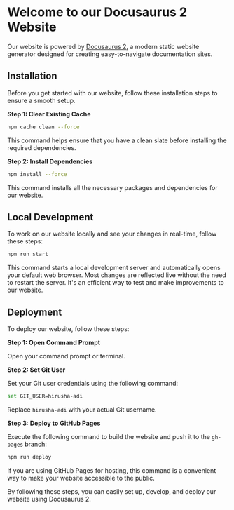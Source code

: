 # Welcome to our Docusaurus 2 Website

Our website is powered by [Docusaurus 2](https://docusaurus.io/), a modern static website generator designed for creating easy-to-navigate documentation sites.

## Installation

Before you get started with our website, follow these installation steps to ensure a smooth setup.

**Step 1: Clear Existing Cache**

```bash
npm cache clean --force
```

This command helps ensure that you have a clean slate before installing the required dependencies.

**Step 2: Install Dependencies**

```bash
npm install --force
```

This command installs all the necessary packages and dependencies for our website. 

## Local Development

To work on our website locally and see your changes in real-time, follow these steps:

```bash
npm run start
```

This command starts a local development server and automatically opens your default web browser. Most changes are reflected live without the need to restart the server. It's an efficient way to test and make improvements to our website.

## Deployment

To deploy our website, follow these steps:

**Step 1: Open Command Prompt**

Open your command prompt or terminal.

**Step 2: Set Git User**

Set your Git user credentials using the following command:

```bash
set GIT_USER=hirusha-adi
```

Replace `hirusha-adi` with your actual Git username.

**Step 3: Deploy to GitHub Pages**

Execute the following command to build the website and push it to the `gh-pages` branch:

```bash
npm run deploy
```

If you are using GitHub Pages for hosting, this command is a convenient way to make your website accessible to the public.

By following these steps, you can easily set up, develop, and deploy our website using Docusaurus 2.
